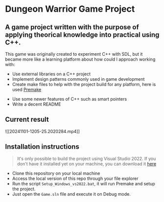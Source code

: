 # Dungeon Warrior Game Project

## A game project written with the purpose of applying theorical knowledge into practical using C++.

This game was originally created to experiment C++ with SDL, but it became more like a learning platform about how could I approach working with:

* Use external libraries on a C++ project
* Implement design patterns commonly used in game development
* Create make files to help with the project build for any platform, here is used [Premake](https://premake.github.io/)
- Use some newer features of C++ such as smart pointers
- Write a decent README

## Current result

![[20241101-1205-25.2020284.mp4]]

## Installation instructions

> It's only possible to build the project using Visual Studio 2022. If you don't have it installed yet on your machine, you can download it [here](https://visualstudio.microsoft.com/pt-br/downloads/)

- Clone this repository on your local machine
- Access the local version of this repo through your file explorer
- Run the script `Setup_Windows_vs2022.bat`, it will run Premake and setup the project.
- Just open the `Game.sln` file and execute it on Debug mode.